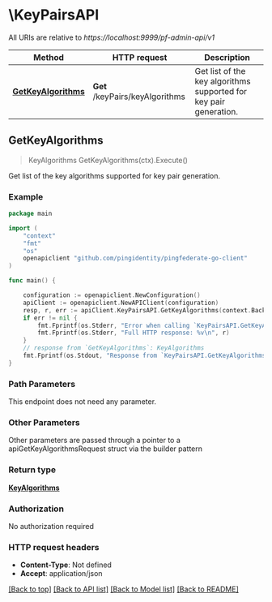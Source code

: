 # \KeyPairsAPI

All URIs are relative to *https://localhost:9999/pf-admin-api/v1*

Method | HTTP request | Description
------------- | ------------- | -------------
[**GetKeyAlgorithms**](KeyPairsAPI.md#GetKeyAlgorithms) | **Get** /keyPairs/keyAlgorithms | Get list of the key algorithms supported for key pair generation.



## GetKeyAlgorithms

> KeyAlgorithms GetKeyAlgorithms(ctx).Execute()

Get list of the key algorithms supported for key pair generation.

### Example

```go
package main

import (
    "context"
    "fmt"
    "os"
    openapiclient "github.com/pingidentity/pingfederate-go-client"
)

func main() {

    configuration := openapiclient.NewConfiguration()
    apiClient := openapiclient.NewAPIClient(configuration)
    resp, r, err := apiClient.KeyPairsAPI.GetKeyAlgorithms(context.Background()).Execute()
    if err != nil {
        fmt.Fprintf(os.Stderr, "Error when calling `KeyPairsAPI.GetKeyAlgorithms``: %v\n", err)
        fmt.Fprintf(os.Stderr, "Full HTTP response: %v\n", r)
    }
    // response from `GetKeyAlgorithms`: KeyAlgorithms
    fmt.Fprintf(os.Stdout, "Response from `KeyPairsAPI.GetKeyAlgorithms`: %v\n", resp)
}
```

### Path Parameters

This endpoint does not need any parameter.

### Other Parameters

Other parameters are passed through a pointer to a apiGetKeyAlgorithmsRequest struct via the builder pattern


### Return type

[**KeyAlgorithms**](KeyAlgorithms.md)

### Authorization

No authorization required

### HTTP request headers

- **Content-Type**: Not defined
- **Accept**: application/json

[[Back to top]](#) [[Back to API list]](../README.md#documentation-for-api-endpoints)
[[Back to Model list]](../README.md#documentation-for-models)
[[Back to README]](../README.md)

